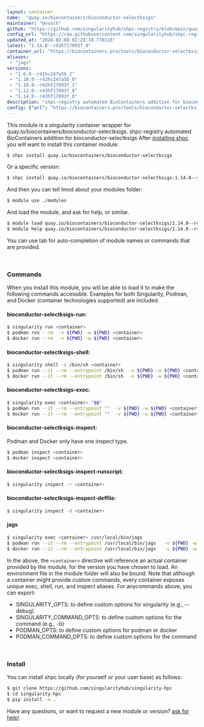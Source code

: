 ```yaml
---
layout: container
name:  "quay.io/biocontainers/bioconductor-selectksigs"
maintainer: "@vsoch"
github: "https://github.com/singularityhub/shpc-registry/blob/main/quay.io/biocontainers/bioconductor-selectksigs/container.yaml"
config_url: "https://raw.githubusercontent.com/singularityhub/shpc-registry/main/quay.io/biocontainers/bioconductor-selectksigs/container.yaml"
updated_at: "2024-02-08 02:28:18.778116"
latest: "1.14.0--r43hf17093f_0"
container_url: "https://biocontainers.pro/tools/bioconductor-selectksigs"
aliases:
 - "jags"
versions:
 - "1.6.0--r41hc247a5b_2"
 - "1.10.0--r42hc247a5b_0"
 - "1.10.0--r42hf17093f_1"
 - "1.12.0--r43hf17093f_0"
 - "1.14.0--r43hf17093f_0"
description: "shpc-registry automated BioContainers addition for bioconductor-selectksigs"
config: {"url": "https://biocontainers.pro/tools/bioconductor-selectksigs", "maintainer": "@vsoch", "description": "shpc-registry automated BioContainers addition for bioconductor-selectksigs", "latest": {"1.14.0--r43hf17093f_0": "sha256:1c2f8fc9ceb96a0da619b554a0e287d3c23e0e738ae84f7d66fd45ea07ababf8"}, "tags": {"1.6.0--r41hc247a5b_2": "sha256:fd843d1451d4dad93a6f94f9933c1c3fe05cda7da5a8ed20cff3a497e1c65eec", "1.10.0--r42hc247a5b_0": "sha256:d692b13eb51225e118e6c298a2028f14f71b63b650c37b0c2b6da136740e00b0", "1.10.0--r42hf17093f_1": "sha256:9e37e1d1d2870c697baf07bbde721048f1aa625daca03a85cb6f3591eb681159", "1.12.0--r43hf17093f_0": "sha256:fd97d5172442983df180cc22b58a70d4b3a85227ce899aeb7d400cf72a780f1a", "1.14.0--r43hf17093f_0": "sha256:1c2f8fc9ceb96a0da619b554a0e287d3c23e0e738ae84f7d66fd45ea07ababf8"}, "docker": "quay.io/biocontainers/bioconductor-selectksigs", "aliases": {"jags": "/usr/local/bin/jags"}}
---
```


This module is a singularity container wrapper for quay.io/biocontainers/bioconductor-selectksigs.
shpc-registry automated BioContainers addition for bioconductor-selectksigs
After [installing shpc](#install) you will want to install this container module:


```bash
$ shpc install quay.io/biocontainers/bioconductor-selectksigs
```

Or a specific version:

```bash
$ shpc install quay.io/biocontainers/bioconductor-selectksigs:1.14.0--r43hf17093f_0
```

And then you can tell lmod about your modules folder:

```bash
$ module use ./modules
```

And load the module, and ask for help, or similar.

```bash
$ module load quay.io/biocontainers/bioconductor-selectksigs/1.14.0--r43hf17093f_0
$ module help quay.io/biocontainers/bioconductor-selectksigs/1.14.0--r43hf17093f_0
```

You can use tab for auto-completion of module names or commands that are provided.

<br>

### Commands

When you install this module, you will be able to load it to make the following commands accessible.
Examples for both Singularity, Podman, and Docker (container technologies supported) are included.

#### bioconductor-selectksigs-run:

```bash
$ singularity run <container>
$ podman run --rm  -v ${PWD} -w ${PWD} <container>
$ docker run --rm  -v ${PWD} -w ${PWD} <container>
```

#### bioconductor-selectksigs-shell:

```bash
$ singularity shell -s /bin/sh <container>
$ podman run --it --rm --entrypoint /bin/sh  -v ${PWD} -w ${PWD} <container>
$ docker run --it --rm --entrypoint /bin/sh  -v ${PWD} -w ${PWD} <container>
```

#### bioconductor-selectksigs-exec:

```bash
$ singularity exec <container> "$@"
$ podman run --it --rm --entrypoint ""  -v ${PWD} -w ${PWD} <container> "$@"
$ docker run --it --rm --entrypoint ""  -v ${PWD} -w ${PWD} <container> "$@"
```

#### bioconductor-selectksigs-inspect:

Podman and Docker only have one inspect type.

```bash
$ podman inspect <container>
$ docker inspect <container>
```

#### bioconductor-selectksigs-inspect-runscript:

```bash
$ singularity inspect -r <container>
```

#### bioconductor-selectksigs-inspect-deffile:

```bash
$ singularity inspect -d <container>
```


#### jags

```bash
$ singularity exec <container> /usr/local/bin/jags
$ podman run --it --rm --entrypoint /usr/local/bin/jags   -v ${PWD} -w ${PWD} <container> -c " $@"
$ docker run --it --rm --entrypoint /usr/local/bin/jags   -v ${PWD} -w ${PWD} <container> -c " $@"
```



In the above, the `<container>` directive will reference an actual container provided
by the module, for the version you have chosen to load. An environment file in the
module folder will also be bound. Note that although a container
might provide custom commands, every container exposes unique exec, shell, run, and
inspect aliases. For anycommands above, you can export:

 - SINGULARITY_OPTS: to define custom options for singularity (e.g., --debug)
 - SINGULARITY_COMMAND_OPTS: to define custom options for the command (e.g., -b)
 - PODMAN_OPTS: to define custom options for podman or docker
 - PODMAN_COMMAND_OPTS: to define custom options for the command

<br>

### Install

You can install shpc locally (for yourself or your user base) as follows:

```bash
$ git clone https://github.com/singularityhub/singularity-hpc
$ cd singularity-hpc
$ pip install -e .
```

Have any questions, or want to request a new module or version? [ask for help!](https://github.com/singularityhub/singularity-hpc/issues)